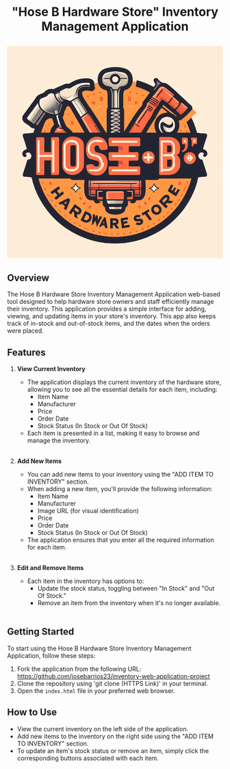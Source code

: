 # <p style="text-align: center;">"Hose B Hardware Store" Inventory Management Application</p>

![Hose B Hardware Store Logo](hoseb.png)

## Overview
The Hose B Hardware Store Inventory Management Application web-based tool designed to help hardware store owners and staff efficiently manage their inventory. This application provides a simple interface for adding, viewing, and updating items in your store's inventory. This app also keeps track of in-stock and out-of-stock items, and the dates when the orders were placed.

## Features
1. **View Current Inventory**
   - The application displays the current inventory of the hardware store, allowing you to see all the essential details for each item, including:
     - Item Name
     - Manufacturer
     - Price
     - Order Date
     - Stock Status (In Stock or Out Of Stock)
   - Each item is presented in a list, making it easy to 
   browse and manage the inventory.
   <br><br>

2. **Add New Items**
   - You can add new items to your inventory using the "ADD ITEM TO INVENTORY" section.
   - When adding a new item, you'll provide the following information:
     - Item Name
     - Manufacturer
     - Image URL (for visual identification)
     - Price
     - Order Date
     - Stock Status (In Stock or Out Of Stock)
   - The application ensures that you enter all the required information for each item.
   <br><br>

3. **Edit and Remove Items**
   - Each item in the inventory has options to:
     - Update the stock status, toggling between "In Stock" and "Out Of Stock."
     - Remove an item from the inventory when it's no longer available.
     <br><br>

## Getting Started
To start using the Hose B Hardware Store Inventory Management Application, follow these steps:

1. Fork the application from the following URL: https://github.com/josebarrios23/inventory-web-application-project
1. Clone the repository using 'git clone (HTTPS Link)' in your terminal.
2. Open the `index.html` file in your preferred web browser.

## How to Use
- View the current inventory on the left side of the application.
- Add new items to the inventory on the right side using the "ADD ITEM TO INVENTORY" section.
- To update an item's stock status or remove an item, simply click the corresponding buttons associated with each item.